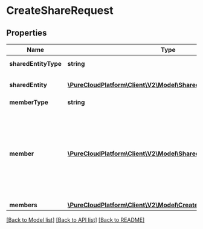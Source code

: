 # CreateShareRequest

## Properties
Name | Type | Description | Notes
------------ | ------------- | ------------- | -------------
**sharedEntityType** | **string** | The share entity type | 
**sharedEntity** | [**\PureCloudPlatform\Client\V2\Model\SharedEntity**](SharedEntity.md) | The entity that will be shared | 
**memberType** | **string** |  | [optional] 
**member** | [**\PureCloudPlatform\Client\V2\Model\SharedEntity**](SharedEntity.md) | The member that will have access to this share. Only required if a list of members is not provided. | [optional] 
**members** | [**\PureCloudPlatform\Client\V2\Model\CreateShareRequestMember[]**](CreateShareRequestMember.md) |  | [optional] 

[[Back to Model list]](../README.md#documentation-for-models) [[Back to API list]](../README.md#documentation-for-api-endpoints) [[Back to README]](../README.md)


